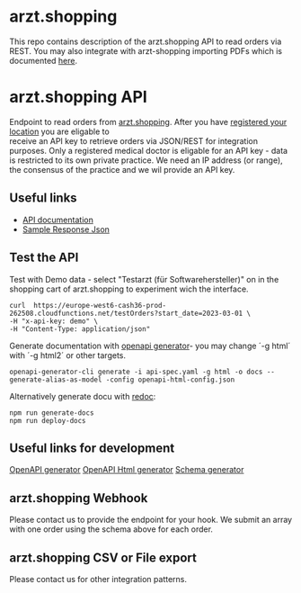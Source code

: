 # arzt.shopping 

This repo contains description of the arzt.shopping API to read orders via REST. 
You may also integrate with arzt-shopping importing PDFs
which is documented [here](medsync/README.md).

# arzt.shopping API 

Endpoint to read orders from [arzt.shopping](https://hausarzt.shopping/pages/einefueralle).
After you have [registered your location](https://docs.google.com/forms/d/e/1FAIpQLSe__jbfojNWyTDObs5MVVO23xlcmz-eqppRrHuclCTbgpCghg/viewform) you are eligable to  
receive an API key to retrieve orders via JSON/REST for integration purposes.
Only a registered medical doctor is eligable for an API key - data is restricted 
to its own private practice.
We need an IP address (or range), the consensus of the practice 
and we wil provide an API key. 

## Useful links
 
* [API documentation](https://element36-io.github.io/arzt.shopping-api/)
* [Sample Response Json](sample-output.json)


## Test the API

Test with Demo data - select "Testarzt (für Softwarehersteller)" on in the
shopping cart of arzt.shopping to experiment wich the interface.

```shell
curl  https://europe-west6-cash36-prod-262508.cloudfunctions.net/testOrders?start_date=2023-03-01 \
-H "x-api-key: demo" \
-H "Content-Type: application/json"
```

Generate documentation with [openapi generator](https://openapi-generator.tech/)- you 
may change ´-g html´ with ´-g html2´ or other targets.

```shell
openapi-generator-cli generate -i api-spec.yaml -g html -o docs --generate-alias-as-model -config openapi-html-config.json
```

Alternatively generate docu with [redoc](https://redocly.com/):

```shell
npm run generate-docs
npm run deploy-docs
```

## Useful links for development

[OpenAPI generator](https://openapi-generator.tech/docs/usage/#examples)
[OpenAPI Html generator](https://openapi-generator.tech/docs/generators/html)
[Schema generator](https://roger13.github.io/SwagDefGen/)


## arzt.shopping Webhook

Please contact us to provide the endpoint for your hook. 
We submit an array with one order using the schema above for each order. 

## arzt.shopping CSV or File export

Please contact us for other integration patterns. 

